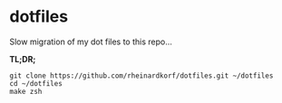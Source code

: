 # dotfiles

Slow migration of my dot files to this repo...

**TL;DR;**

```
git clone https://github.com/rheinardkorf/dotfiles.git ~/dotfiles
cd ~/dotfiles
make zsh
```
